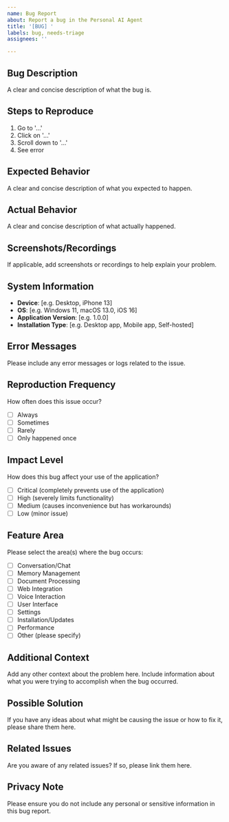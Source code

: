 ```yaml
---
name: Bug Report
about: Report a bug in the Personal AI Agent
title: '[BUG] '
labels: bug, needs-triage
assignees: ''

---
```


## Bug Description
A clear and concise description of what the bug is.

## Steps to Reproduce
1. Go to '...'
2. Click on '...'
3. Scroll down to '...'
4. See error

## Expected Behavior
A clear and concise description of what you expected to happen.

## Actual Behavior
A clear and concise description of what actually happened.

## Screenshots/Recordings
If applicable, add screenshots or recordings to help explain your problem.

## System Information
- **Device**: [e.g. Desktop, iPhone 13]
- **OS**: [e.g. Windows 11, macOS 13.0, iOS 16]
- **Application Version**: [e.g. 1.0.0]
- **Installation Type**: [e.g. Desktop app, Mobile app, Self-hosted]

## Error Messages
Please include any error messages or logs related to the issue.

## Reproduction Frequency
How often does this issue occur?
- [ ] Always
- [ ] Sometimes
- [ ] Rarely
- [ ] Only happened once

## Impact Level
How does this bug affect your use of the application?
- [ ] Critical (completely prevents use of the application)
- [ ] High (severely limits functionality)
- [ ] Medium (causes inconvenience but has workarounds)
- [ ] Low (minor issue)

## Feature Area
Please select the area(s) where the bug occurs:
- [ ] Conversation/Chat
- [ ] Memory Management
- [ ] Document Processing
- [ ] Web Integration
- [ ] Voice Interaction
- [ ] User Interface
- [ ] Settings
- [ ] Installation/Updates
- [ ] Performance
- [ ] Other (please specify)

## Additional Context
Add any other context about the problem here. Include information about what you were trying to accomplish when the bug occurred.

## Possible Solution
If you have any ideas about what might be causing the issue or how to fix it, please share them here.

## Related Issues
Are you aware of any related issues? If so, please link them here.

## Privacy Note
Please ensure you do not include any personal or sensitive information in this bug report.